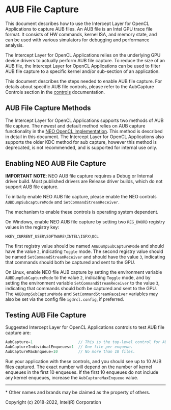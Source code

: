 # AUB File Capture

This document describes how to use the Intercept Layer for OpenCL Applications to
capture AUB files.  An AUB file is an Intel GPU trace file format.  It consists of
HW commands, kernel ISA, and memory state, and can be used with various simulators
for debugging and performance analysis.

The Intercept Layer for OpenCL Applications relies on the underlying GPU device
drivers to actually perform AUB file capture.  To reduce the size of an AUB file,
the Intercept Layer for OpenCL Applications can be used to filter AUB file capture
to a specific kernel and/or sub-section of an application.

This document describes the steps needed to enable AUB file capture.  For details
about specific AUB file controls, please refer to the AubCapture Controls section
in the [controls](controls.md) documentation.

## AUB File Capture Methods

The Intercept Layer for OpenCL Applications supports two methods of AUB file
capture.  The newest and default method relies on AUB capture functionality in
the [NEO OpenCL implementation](https://github.com/intel/compute-runtime).  This
method is described in detail in this document.  The Intercept Layer for OpenCL
Applications also supports the older KDC method for aub capture, however this
method is deprecated, is not recommended, and is supported for internal use only.

## Enabling NEO AUB File Capture

**IMPORTANT NOTE**: NEO AUB file capture requires a Debug or Internal driver build.
Most published drivers are Release driver builds, which do not support AUB file capture.

To initially enable NEO AUB file capture, please enable the NEO controls
`AUBDumpSubcaptureMode` and `SetCommandStreamReceiver`.

The mechanism to enable these controls is operating system dependent.

On Windows, enable NEO AUB file capture by setting two `REG_DWORD` registry values
in the registry key:

```
HKEY_CURRENT_USER\SOFTWARE\INTEL\IGFX\OCL
```

The first registry value should be named `AUBDumpSubCaptureMode` and should have the
value `2`, indicating `Toggle` mode.
The second registry value should be named `SetCommandStreamReceiver` and should have
the value `3`, indicating that commands should both be captured and sent to the GPU.

On Linux, enable NEO file AUB capture by setting the environment variable
`AUBDumpSubCaptureMode` to the value `2`, indicating `Toggle` mode, and by setting
the environment variable `SetCommandStreamReceiver` to the value `3`, indicating that
commands should both be captured and sent to the GPU.
The `AUBDumpSubCaptureMode` and `SetCommandStreamReceiver` variables may also be set
via the config file `igdrcl.config`, if preferred.

## Testing AUB File Capture

Suggested Intercept Layer for OpenCL Applications controls to test AUB file capture are:

```c
AubCapture=1                    // This is the top-level control for AUB Capture.
AubCaptureIndividualEnqueues=1  // One file per enqueue.
AubCaptureMaxEnqueue=10         // No more than 10 files.
```

Run your application with these controls, and you should see up to 10 AUB files
captured.
The exact number will depend on the number of kernel enqueues in the first 10 enqueues.
If the first 10 enqueues do not include any kernel enqueues, increase the
`AubCaptureMaxEnqueue` value.

---

\* Other names and brands may be claimed as the property of others.

Copyright (c) 2018-2022, Intel(R) Corporation

